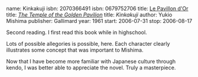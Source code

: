 name: Kinkakuji
isbn: 2070366491
isbn: 0679752706
title: [Le Pavillon d'Or](http://www.amazon.ca/dp/2070366499)
title: [<i>The Temple of the Golden Pavilion</i>](http://amzn.com/0679752706)
title: <i>Kinkakuji</i>
author: Yukio Mishima
publisher: Gallimard
year: 1961
start: 2006-07-31
stop: 2006-08-17

Second reading.  I first read this book while in highschool.

Lots of possible allegories is possible, here.  Each character
clearly illustrates some concept that was important to Mishima.

Now that I have become more familiar with Japanese culture
through kendo, I was better able to appreciate the novel.  Truly
a masterpiece.
